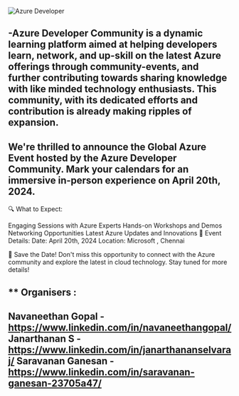 
![Azure Developer](https://github.com/SARAN2991/.-2024-Azure-Developer-Community/assets/9412047/42d13f64-9ae4-4baa-b3ab-3184363f5e86)

-Azure Developer Community is a dynamic learning platform aimed at helping developers learn, network, and up-skill on the latest Azure offerings through 
community-events, and further contributing towards sharing knowledge with like minded technology enthusiasts. This community, with its dedicated 
efforts and contribution is already making ripples of expansion.
-

We're thrilled to announce the Global Azure Event hosted by the Azure Developer Community. Mark your calendars for 
an immersive in-person experience on April 20th, 2024.
-

🔍 What to Expect:

Engaging Sessions with Azure Experts
Hands-on Workshops and Demos
Networking Opportunities
Latest Azure Updates and Innovations
📍 Event Details:
Date: April 20th, 2024
Location: Microsoft , Chennai 

📌 Save the Date! Don't miss this opportunity to connect with the Azure community and explore the latest in cloud technology.
Stay tuned for more details!

** Organisers : 
-
Navaneethan Gopal - https://www.linkedin.com/in/navaneethangopal/
Janarthanan S - https://www.linkedin.com/in/janarthananselvaraj/
Saravanan Ganesan - https://www.linkedin.com/in/saravanan-ganesan-23705a47/
-
